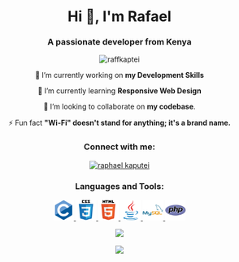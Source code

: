 <h1 align="center">Hi 👋, I'm Rafael</h1>
<h3 align="center">A passionate developer from Kenya</h3>

<p align="center"> <img src="https://komarev.com/ghpvc/?username=raffkaptei&label=Profile%20views&color=0e75b6&style=flat" alt="raffkaptei" /> </p>

<p align="center"> 🔭 I’m currently working on <strong>my Development Skills</strong> </p>

<p align="center"> 🌱 I’m currently learning <strong>Responsive Web Design</strong> </p>

<p align="center"> 👯 I’m looking to collaborate on <strong>my codebase</strong>. </p>

<p align="center"> ⚡ Fun fact <strong>"Wi-Fi" doesn't stand for anything; it's a brand name.</strong> </p>


<h3 align="center">Connect with me:</h3>
<p align="center">
  <a href="https://linkedin.com/in/raphael kaputei" target="blank"><img align="center" src="https://raw.githubusercontent.com/rahuldkjain/github-profile-readme-generator/master/src/images/icons/Social/linked-in-alt.svg" alt="raphael kaputei" height="30" width="40" /></a>
</p>

<h3 align="center">Languages and Tools:</h3>
<p align="center">
  <a href="https://www.cprogramming.com/" target="_blank" rel="noreferrer"> <img src="https://raw.githubusercontent.com/devicons/devicon/master/icons/c/c-original.svg" alt="c" width="40" height="40"/> </a>
  <a href="https://www.w3schools.com/css/" target="_blank" rel="noreferrer"> <img src="https://raw.githubusercontent.com/devicons/devicon/master/icons/css3/css3-original-wordmark.svg" alt="css3" width="40" height="40"/> </a>
  <a href="https://www.w3.org/html/" target="_blank" rel="noreferrer"> <img src="https://raw.githubusercontent.com/devicons/devicon/master/icons/html5/html5-original-wordmark.svg" alt="html5" width="40" height="40"/> </a>
  <a href="https://www.java.com" target="_blank" rel="noreferrer"> <img src="https://raw.githubusercontent.com/devicons/devicon/master/icons/java/java-original.svg" alt="java" width="40" height="40"/> </a>
  <a href="https://www.mysql.com/" target="_blank" rel="noreferrer"> <img src="https://raw.githubusercontent.com/devicons/devicon/master/icons/mysql/mysql-original-wordmark.svg" alt="mysql" width="40" height="40"/> </a>
  <a href="https://www.php.net" target="_blank" rel="noreferrer"> <img src="https://raw.githubusercontent.com/devicons/devicon/master/icons/php/php-original.svg" alt="php" width="40" height="40"/> </a>
</p>

<p align="center">
  <img src="https://streak-stats.demolab.com/?user=raffkaptei" />
</p>

<p align="center">
  <img src="https://github-profile-trophy.vercel.app/?username=raffkaptei" />
</p>

